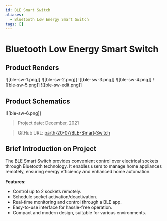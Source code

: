 ```yaml
---
id: BLE Smart Switch
aliases:
  - Bluetooth Low Energy Smart Switch
tags: []
---
```



# Bluetooth Low Energy Smart Switch 

## Product Renders

![[ble-sw-1.png]]
![[ble-sw-2.png]]
![[ble-sw-3.png]]
![[ble-sw-4.png]]
![[ble-sw-5.png]]
![[ble-sw-edit.png]]

## Product Schematics
![[ble-sw-6.png]]

> Project date: December, 2021

> GitHub URL: [parth-20-07/BLE-Smart-Switch](https://github.com/parth-20-07/BLE-Smart-Switch)

## Brief Introduction on Project

The BLE Smart Switch provides convenient control over electrical sockets through Bluetooth technology. It enables users to manage home appliances remotely, ensuring energy efficiency and enhanced home automation.

**Features:**
- Control up to 2 sockets remotely.
- Schedule socket activation/deactivation.
- Real-time monitoring and control through a BLE app.
- Easy-to-use interface for hassle-free operation.
- Compact and modern design, suitable for various environments.


